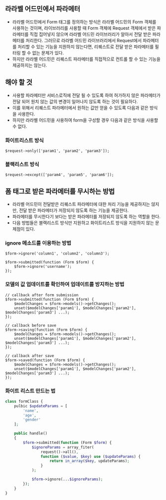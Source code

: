 ## 라라벨 어드민에서 파라메터
- 라라벨 어드민에서 Form 태그를 정의하는 방식은 라라벨 어드민의 Form 객체를 사용하는 것이며, 라이브러리를 사용할 때 Form 객체에 Request 객체에서 받은 파라메터를 직접 집어넣지 않으며 라라벨 어드민 라이브러리가 알아서 전달 받은 파라메터를 처리한다. 그러므로 라라벨 어드민 라이브러리에서 Request에서 파라메터를 처리할 수 있는 기능을 지원하지 않는다면, 리퀘스트로 전달 받은 파라메터를 필터링 할 수 없는 문제가 있다.
- 하지만 라라벨 어드민은 리퀘스트 파라메터를 직접적으로 컨트롤 할 수 있는 기능을 제공하지는 않는다.

## 해야 할 것
- 사용할 파라메터만 서비스로직에 전달 될 수 있도록 하여 허가하지 않은 파라메터가 전달 되어 원치 않는 값의 변경이 일어나지 않도록 하는 것이 필요하다.
- 이를 위해서 리퀘스트 파라메터에서 원하는 값만 얻을 수 있도록 다음과 같은 방식을 사용한다.
- 하지만 라라벨 어드민을 사용하여 form을 구성할 경우 다음과 같은 방식을 사용할 수 없다.

### 화이트리스트 방식
```
$request->only(['param1', 'param2', 'param3']);
```
### 블랙리스트 방식
```
$request->except(['param4', 'param5', 'param6']);
```

## 폼 태그로 받은 파라메터를 무시하는 방법
- 라라벨 어드민이 전달받은 리퀘스트 파라메터에 대한 처리 기능을 제공하지는 않지만, 전달 받은 파라메터가 저장되지 않도록 하는 기능을 제공한다.
- 파라메터를 무시한다기 보다는 받은 파라메터를 저장되지 않도록 하는 역할을 한다.
- 다음 방법들은 블랙리스트 방식만 지원하고 화이트리스트 방식을 지원하지 않는 문제점이 있다.

### ignore 메소드를 이용하는 방법
```
$form->ignore('column1', 'column2', 'column3');
```
```
$form->submitted(function (Form $form) {
    $form->ignore('username');
});
```

### 모델의 값 업데이트를 확인하여 업데이트를 방지하는 방법
```
// callback after form submission
$form->submitted(function (Form $form) {
    $modelChanges = $form->models()->getChanges();
    unset($modelChanges['param1'], $modelChanges['param2'], $modelChanges['param3'] ...);
});
```

```
// callback before save
$form->saving(function (Form $form) {
    $modelChanges = $form->models()->getChanges();
    unset($modelChanges['param1'], $modelChanges['param2'], $modelChanges['param3'] ...);
});
```

```
// callback after save
$form->saved(function (Form $form) {
    $modelChanges = $form->models()->getChanges();
    unset($modelChanges['param1'], $modelChanges['param2'], $modelChanges['param3'] ...);
});
```

### 화이트 리스트 만드는 법
```php
class formClass {
    pulbic $updateParams = [
        'name',
        'age',
        'gender'
    ];

    public handle()
    {
        $form->submitted(function (Form $form) {
            $ignoreParams = array_fiter(
                request()->all(), 
                function ($value, $key) use ($updateParams) {
                    return in_array($key, updateParams);
                }
            );

            $form->ignore(...$ignoreParams);
        });
    }
}
```

